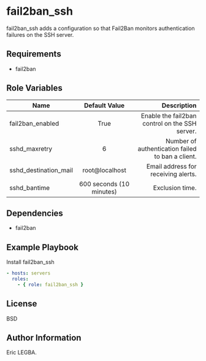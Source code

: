 fail2ban_ssh
=========

fail2ban_ssh adds a configuration so that Fail2Ban monitors authentication failures on the SSH server.

Requirements
------------

- fail2ban

Role Variables
--------------

| Name	        | Default Value	| Description|
| ------------- |:-------------:| ----------:|
|fail2ban_enabled|True|Enable the fail2ban control on the SSH server.|
|sshd_maxretry|6|Number of authentication failed to ban a client.|
|sshd_destination_mail|root@localhost|Email address for receiving alerts.|
|sshd_bantime|600 seconds (10 minutes)|Exclusion time.|

Dependencies
------------

- fail2ban

Example Playbook
----------------

Install fail2ban_ssh
```yaml
- hosts: servers
  roles:
    - { role: fail2ban_ssh }
```

License
-------

BSD

Author Information
------------------

Eric LEGBA.